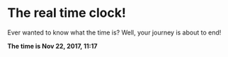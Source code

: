 # The real time clock!

Ever wanted to know what the time is? Well, your journey is about to end!

**The time is Nov 22, 2017, 11:17**